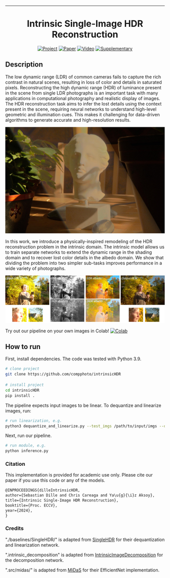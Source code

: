 
---

<div align="center">    
 
# Intrinsic Single-Image HDR Reconstruction  

[![Project](http://img.shields.io/badge/project-intrinsicHDR-cc9933.svg)](https://yaksoy.github.io/intrinsicHDR/)
[![Paper](http://img.shields.io/badge/paper-ECCV2024-B31B1B.svg)](https://arxiv.org/abs/2409.13803)
[![Video](http://img.shields.io/badge/video-YouTube-4b44ce.svg)](https://www.youtube.com/watch?v=EiyH52BcKkw)
[![Supplementary](http://img.shields.io/badge/suppl.-intrinsicHDR-B31B1B.svg)](https://yaksoy.github.io/papers/ECCV24-IntrinsicHDR-supp.pdf)  


</div>
 


## Description   


The low dynamic range (LDR) of common cameras fails to capture the rich contrast in natural scenes, resulting in loss of color and details in saturated pixels. Reconstructing the high dynamic range (HDR) of luminance present in the scene from single LDR photographs is an important task with many applications in computational photography and realistic display of images. The HDR reconstruction task aims to infer the lost details using the context present in the scene, requiring neural networks to understand high-level geometric and illumination cues. This makes it challenging for data-driven algorithms to generate accurate and high-resolution results. 

![teaser](./figures/representative.jpg)

In this work, we introduce a physically-inspired remodeling of the HDR reconstruction problem in the intrinsic domain. The intrinsic model allows us to train separate networks to extend the dynamic range in the shading domain and to recover lost color details in the albedo domain. We show that dividing the problem into two simpler sub-tasks improves performance in a wide variety of photographs.   

![pipeline](./figures/pipeline.jpg)

Try out our pipeline on your own images in Colab! [![Colab](https://colab.research.google.com/assets/colab-badge.svg)](https://colab.research.google.com/github/compphoto/intrinsicHDR/blob/main/notebooks/intrinsicHDR.ipynb)

## How to run   
First, install dependencies. The code was tested with Python 3.9.   
```bash
# clone project   
git clone https://github.com/compphoto/intrinsicHDR

# install project   
cd intrinsicHDR
pip install .
 ```   

The pipeline expects input images to be linear. 
To dequantize and linearize images, run:

 ```bash
# run linearization, e.g.  
python3 dequantize_and_linearize.py --test_imgs /path/to/input/imgs --output_path /path/to/results --root .
```
 Next, run our pipeline.  
 ```bash
# run module, e.g.  
python inference.py
```



### Citation
This implementation is provided for academic use only. Please cite our paper if you use this code or any of the models.   
```
@INPROCEEDINGS{dilleIntrinsicHDR,
author={Sebastian Dille and Chris Careaga and Ya\u{g}{\i}z Aksoy},
title={Intrinsic Single-Image HDR Reconstruction},
booktitle={Proc. ECCV},
year={2024},
} 
```   

### Credits
"./baselines/SingleHDR/" is adapted from [SingleHDR](https://github.com/alex04072000/SingleHDR) for their dequantization and linearization network.

".intrinsic_decomposition" is adapted from [IntrinsicImageDecomposition](https://github.com/compphoto/Intrinsic) for the decomposition network.

".src/midas/" is adapted from [MiDaS](https://github.com/intel-isl/MiDaS/tree/v2) for their EfficientNet implementation.
